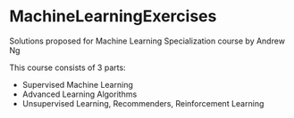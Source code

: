 # MachineLearningExercises
Solutions proposed for Machine Learning Specialization course by Andrew Ng

This course consists of 3 parts:


<ul> 
<li>Supervised Machine Learning</li>
<li>Advanced Learning Algorithms</li>
<li>Unsupervised Learning, Recommenders, Reinforcement Learning</li>
</ul>
